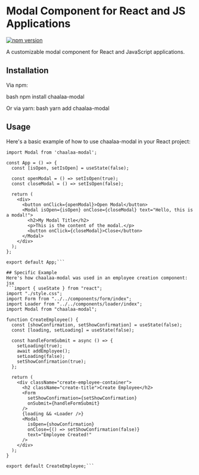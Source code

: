 # Modal Component for React and JS Applications

[![npm version](https://badge.fury.io/js/chaalaa-modal.svg)](https://www.npmjs.com/package/chaalaa-modal)

A customizable modal component for React and JavaScript applications.

## Installation

Via npm:

bash
npm install chaalaa-modal

Or via yarn:
bash
yarn add chaalaa-modal

## Usage

Here's a basic example of how to use chaalaa-modal in your React project:

```import React, { useState } from 'react';
import Modal from 'chaalaa-modal';

const App = () => {
  const [isOpen, setIsOpen] = useState(false);

  const openModal = () => setIsOpen(true);
  const closeModal = () => setIsOpen(false);

  return (
    <div>
      <button onClick={openModal}>Open Modal</button>
      <Modal isOpen={isOpen} onClose={closeModal} text="Hello, this is a modal!">
        <h2>My Modal Title</h2>
        <p>This is the content of the modal.</p>
        <button onClick={closeModal}>Close</button>
      </Modal>
    </div>
  );
};

export default App;```

## Specific Example
Here's how chaalaa-modal was used in an employee creation component:
jsx
```import { useState } from "react";
import "./style.css";
import Form from "../../components/form/index";
import Loader from "../../components/loader/index";
import Modal from "chaalaa-modal";

function CreateEmployee() {
  const [showConfirmation, setShowConfirmation] = useState(false);
  const [loading, setLoading] = useState(false);

  const handleFormSubmit = async () => {
    setLoading(true);
    await addEmployee();
    setLoading(false);
    setShowConfirmation(true);
  };

  return (
    <div className="create-employee-container">
      <h2 className="create-title">Create Employee</h2>
      <Form
        setShowConfirmation={setShowConfirmation}
        onSubmit={handleFormSubmit}
      />
      {loading && <Loader />}
      <Modal
        isOpen={showConfirmation}
        onClose={() => setShowConfirmation(false)}
        text="Employee Created!"
      />
    </div>
  );
}

export default CreateEmployee;```

